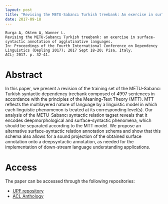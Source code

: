 ```yaml
---
layout: post
title: "Revising the METU-Sabancı Turkish treebank: An exercise in surface-syntactic annotation of agglutinative languages"
date: 2017-09-18
---
```

```
Burga A, Öktem A, Wanner L.
Revising the METU-Sabancı Turkish treebank: an exercise in surface-syntactic annotation of agglutinative languages.
In: Proceedings of the Fourth International Conference on Dependency Linguistics (Depling 2017); 2017 Sept 18-20; Pisa, Italy.
ACL; 2017. p. 32-41.
```

# Abstract

In this paper, we present a revision of the training set of the METU-Sabancı Turkish syntactic dependency treebank composed of 4997 sentences in accordance with the principles of the Meaning-Text Theory (MTT). MTT reflects the multilayered nature of language by a linguistic model in which each linguistic phenomenon is treated at its corresponding level(s). Our analysis of the METU-Sabancı syntactic relation tagset reveals that it encodes deepmorphological and surface-syntactic phenomena, which should be separated according to the MTT model. We propose an alternative surface-syntactic relation annotation schema and show that this schema also allows for a sound projection of the obtained surface annotation onto a deepsyntactic annotation, as needed for the implementation of down-stream language understanding applications.

# Access

The paper can be accessed through the following repositories: 
- <a href="http://hdl.handle.net/10230/34044" target="http://hdl.handle.net/10230/34044">UPF repository</a>
- <a href="https://aclweb.org/anthology/papers/W/W17/W17-6506/" target="https://aclweb.org/anthology/papers/W/W17/W17-6506/">ACL Anthology</a>



